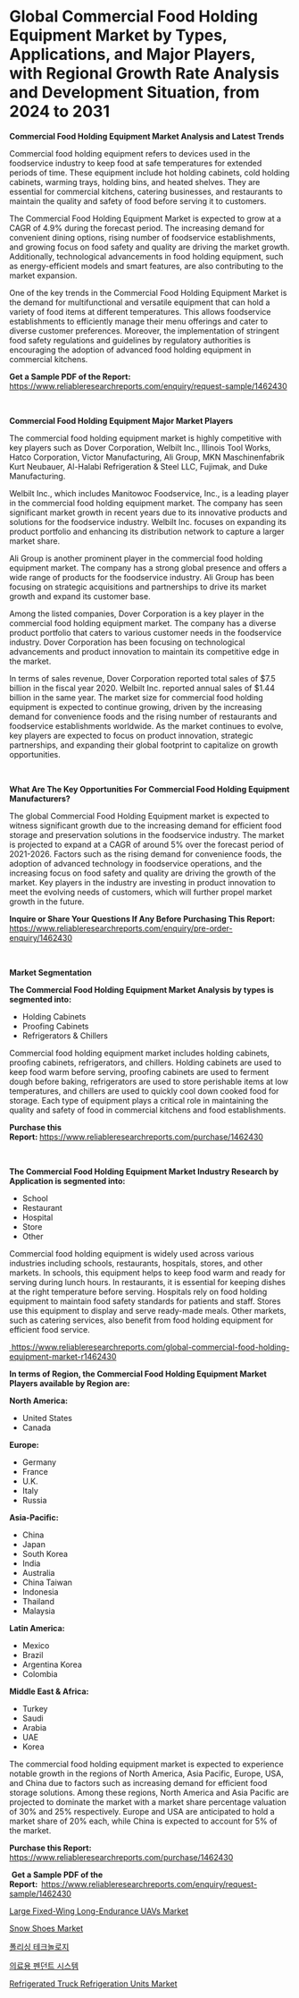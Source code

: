 <p><h1>Global Commercial Food Holding Equipment Market by Types, Applications, and Major Players, with Regional Growth Rate Analysis and Development Situation, from 2024 to 2031</h1></p><p><strong>Commercial Food Holding Equipment Market Analysis and Latest Trends</strong></p>
<p><p>Commercial food holding equipment refers to devices used in the foodservice industry to keep food at safe temperatures for extended periods of time. These equipment include hot holding cabinets, cold holding cabinets, warming trays, holding bins, and heated shelves. They are essential for commercial kitchens, catering businesses, and restaurants to maintain the quality and safety of food before serving it to customers.</p><p>The Commercial Food Holding Equipment Market is expected to grow at a CAGR of 4.9% during the forecast period. The increasing demand for convenient dining options, rising number of foodservice establishments, and growing focus on food safety and quality are driving the market growth. Additionally, technological advancements in food holding equipment, such as energy-efficient models and smart features, are also contributing to the market expansion.</p><p>One of the key trends in the Commercial Food Holding Equipment Market is the demand for multifunctional and versatile equipment that can hold a variety of food items at different temperatures. This allows foodservice establishments to efficiently manage their menu offerings and cater to diverse customer preferences. Moreover, the implementation of stringent food safety regulations and guidelines by regulatory authorities is encouraging the adoption of advanced food holding equipment in commercial kitchens.</p></p>
<p><strong>Get a Sample PDF of the Report:&nbsp;</strong> <a href="https://www.reliableresearchreports.com/enquiry/request-sample/1462430">https://www.reliableresearchreports.com/enquiry/request-sample/1462430</a></p>
<p>&nbsp;</p>
<p><strong>Commercial Food Holding Equipment Major Market Players</strong></p>
<p><p>The commercial food holding equipment market is highly competitive with key players such as Dover Corporation, Welbilt Inc., Illinois Tool Works, Hatco Corporation, Victor Manufacturing, Ali Group, MKN Maschinenfabrik Kurt Neubauer, Al-Halabi Refrigeration & Steel LLC, Fujimak, and Duke Manufacturing.</p><p>Welbilt Inc., which includes Manitowoc Foodservice, Inc., is a leading player in the commercial food holding equipment market. The company has seen significant market growth in recent years due to its innovative products and solutions for the foodservice industry. Welbilt Inc. focuses on expanding its product portfolio and enhancing its distribution network to capture a larger market share.</p><p>Ali Group is another prominent player in the commercial food holding equipment market. The company has a strong global presence and offers a wide range of products for the foodservice industry. Ali Group has been focusing on strategic acquisitions and partnerships to drive its market growth and expand its customer base.</p><p>Among the listed companies, Dover Corporation is a key player in the commercial food holding equipment market. The company has a diverse product portfolio that caters to various customer needs in the foodservice industry. Dover Corporation has been focusing on technological advancements and product innovation to maintain its competitive edge in the market.</p><p>In terms of sales revenue, Dover Corporation reported total sales of $7.5 billion in the fiscal year 2020. Welbilt Inc. reported annual sales of $1.44 billion in the same year. The market size for commercial food holding equipment is expected to continue growing, driven by the increasing demand for convenience foods and the rising number of restaurants and foodservice establishments worldwide. As the market continues to evolve, key players are expected to focus on product innovation, strategic partnerships, and expanding their global footprint to capitalize on growth opportunities.</p></p>
<p>&nbsp;</p>
<p><strong>What Are The Key Opportunities For Commercial Food Holding Equipment Manufacturers?</strong></p>
<p><p>The global Commercial Food Holding Equipment market is expected to witness significant growth due to the increasing demand for efficient food storage and preservation solutions in the foodservice industry. The market is projected to expand at a CAGR of around 5% over the forecast period of 2021-2026. Factors such as the rising demand for convenience foods, the adoption of advanced technology in foodservice operations, and the increasing focus on food safety and quality are driving the growth of the market. Key players in the industry are investing in product innovation to meet the evolving needs of customers, which will further propel market growth in the future.</p></p>
<p><strong>Inquire or Share Your Questions If Any Before Purchasing This Report:</strong> <a href="https://www.reliableresearchreports.com/enquiry/pre-order-enquiry/1462430">https://www.reliableresearchreports.com/enquiry/pre-order-enquiry/1462430</a></p>
<p>&nbsp;</p>
<p><strong>Market Segmentation</strong></p>
<p><strong>The Commercial Food Holding Equipment Market Analysis by types is segmented into:</strong></p>
<p><ul><li>Holding Cabinets</li><li>Proofing Cabinets</li><li>Refrigerators & Chillers</li></ul></p>
<p><p>Commercial food holding equipment market includes holding cabinets, proofing cabinets, refrigerators, and chillers. Holding cabinets are used to keep food warm before serving, proofing cabinets are used to ferment dough before baking, refrigerators are used to store perishable items at low temperatures, and chillers are used to quickly cool down cooked food for storage. Each type of equipment plays a critical role in maintaining the quality and safety of food in commercial kitchens and food establishments.</p></p>
<p><strong>Purchase this Report:&nbsp;</strong><a href="https://www.reliableresearchreports.com/purchase/1462430">https://www.reliableresearchreports.com/purchase/1462430</a></p>
<p>&nbsp;</p>
<p><strong>The Commercial Food Holding Equipment Market Industry Research by Application is segmented into:</strong></p>
<p><ul><li>School</li><li>Restaurant</li><li>Hospital</li><li>Store</li><li>Other</li></ul></p>
<p><p>Commercial food holding equipment is widely used across various industries including schools, restaurants, hospitals, stores, and other markets. In schools, this equipment helps to keep food warm and ready for serving during lunch hours. In restaurants, it is essential for keeping dishes at the right temperature before serving. Hospitals rely on food holding equipment to maintain food safety standards for patients and staff. Stores use this equipment to display and serve ready-made meals. Other markets, such as catering services, also benefit from food holding equipment for efficient food service.</p></p>
<p><a href="https://www.reliableresearchreports.com/global-commercial-food-holding-equipment-market-r1462430">&nbsp;https://www.reliableresearchreports.com/global-commercial-food-holding-equipment-market-r1462430</a></p>
<p><strong>In terms of Region, the Commercial Food Holding Equipment Market Players available by Region are:</strong></p>
<p>
    <p> <strong> North America: </strong>
        <ul>
            <li>United States</li>
            <li>Canada</li>
        </ul>
        </p> 
    <p> <strong> Europe: </strong>
        <ul>
            <li>Germany</li>
            <li>France</li>
            <li>U.K.</li>
            <li>Italy</li>
            <li>Russia</li>
        </ul>
        </p> 
    <p> <strong> Asia-Pacific: </strong>
        <ul>
            <li>China</li>
            <li>Japan</li>
            <li>South Korea</li>
            <li>India</li>
            <li>Australia</li>
            <li>China Taiwan</li>
            <li>Indonesia</li>
            <li>Thailand</li>
            <li>Malaysia</li>
        </ul>
        </p> 
    <p> <strong> Latin America: </strong>
        <ul>
            <li>Mexico</li>
            <li>Brazil</li>
            <li>Argentina Korea</li>
            <li>Colombia</li>
        </ul>
        </p> 
    <p> <strong> Middle East & Africa: </strong>
        <ul>
            <li>Turkey</li>
            <li>Saudi</li>
            <li>Arabia</li>
            <li>UAE</li>
            <li>Korea</li>
        </ul>
    </p>
    </p>
<p><p>The commercial food holding equipment market is expected to experience notable growth in the regions of North America, Asia Pacific, Europe, USA, and China due to factors such as increasing demand for efficient food storage solutions. Among these regions, North America and Asia Pacific are projected to dominate the market with a market share percentage valuation of 30% and 25% respectively. Europe and USA are anticipated to hold a market share of 20% each, while China is expected to account for 5% of the market.</p></p>
<p><strong>Purchase this Report: </strong><a href="https://www.reliableresearchreports.com/purchase/1462430">https://www.reliableresearchreports.com/purchase/1462430</a></p>
<p>&nbsp;<strong>Get a Sample PDF of the Report:&nbsp;&nbsp;</strong><a href="https://www.reliableresearchreports.com/enquiry/request-sample/1462430">https://www.reliableresearchreports.com/enquiry/request-sample/1462430</a></p>
<p><strong></strong></p>
<p><p><a href="https://github.com/MaraKoelpin2023/Market-Research-Report-List-2/blob/main/large-fixed-wing-long-endurance-uavs-market.md">Large Fixed-Wing Long-Endurance UAVs Market</a></p><p><a href="https://medium.com/@belaayi865/snow-shoes-market-global-market-insights-and-sales-trends-2024-to-2031-c3a34679f955">Snow Shoes Market</a></p><p><a href="https://github.com/ahmadrevanz10/Market-Research-Report-List-2/blob/main/665915670685.md">폴리싱 테크놀로지</a></p><p><a href="https://github.com/jimahmed0511/Market-Research-Report-List-2/blob/main/765649170683.md">의료용 펜던트 시스템</a></p><p><a href="https://github.com/maudAbbott7/Market-Research-Report-List-2/blob/main/refrigerated-truck-refrigeration-units-market.md">Refrigerated Truck Refrigeration Units Market</a></p></p>